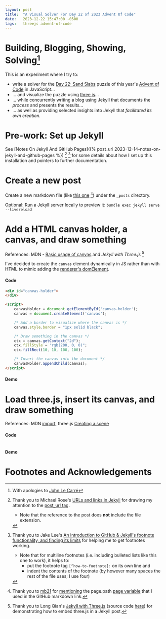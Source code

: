```yaml
---
layout: post
title:  "A Visual Solver For Day 22 of 2023 Advent Of Code"
date:   2023-12-22 15:47:00 -0500
tags:   threejs advent-of-code
---
```


# Building, Blogging, Showing, Solving[^le-carre]

This is an experiment where I try to:
* write a solver for the [Day 22: Sand Slabs](https://adventofcode.com/2023/day/22) puzzle of this year's [Advent of Code](https://adventofcode.com/2023/about) in JavaScript...
* ... and visualize the puzzle using [three.js](https://github.com/mrdoob/three.js/#readme)...
* ... while concurrently writing a blog using Jekyll that documents the *process* and presents the results...
* ... as well as providing selected insights into Jekyll that *facilitated its own creation*.

# Pre-work: Set up Jekyll

See [Notes On Jekyll And GitHub Pages]({% post_url 2023-12-14-notes-on-jekyll-and-github-pages %}) [^how-to-link] [^how-to-footnote] for some details about how I set up this installation and pointers to further documentation.

# Create a new post

Create a new markdown file (like [this one](https://github.com/Russ741/russ741.github.io/blob/main/{{page.path}}?plain=1) [^how-to-page-path]) under the ```_posts``` directory.

Optional: Run a Jekyll server locally to preview it: ```bundle exec jekyll serve --livereload```

# Add a HTML canvas holder, a canvas, and draw something
References: MDN - [Basic usage of canvas](https://developer.mozilla.org/en-US/docs/Web/API/Canvas_API/Tutorial/Basic_usage#a_simple_example) and *Jekyll with Three.js* [^three-js-jekyll]

I've decided to create the ```canvas``` element dynamically in JS rather than with HTML to mimic adding the [renderer's domElement](https://threejs.org/docs/#api/en/renderers/WebGLRenderer.domElement).

#### Code

```html
<div id="canvas-holder">
</div>

<script>
    canvasHolder = document.getElementById('canvas-holder');
    canvas = document.createElement('canvas');

    /* Add a border to visualize where the canvas is */
    canvas.style.border = "1px solid black";

    /* Draw something in the canvas */
    ctx = canvas.getContext("2d");
    ctx.fillStyle = "rgb(200, 0, 0)";
    ctx.fillRect(10, 10, 100, 100);

    /* Insert the canvas into the document */
    canvasHolder.appendChild(canvas);
</script>
```

#### Demo

<div id="canvas-holder1">
</div>

<script>
    canvasHolder = document.getElementById('canvas-holder1');
    canvas = document.createElement('canvas');

    /* Add a border to visualize where the canvas is */
    canvas.style.border = "1px solid black";

    /* Draw something to the canvas */
    ctx = canvas.getContext("2d");
    ctx.fillStyle = "rgb(200, 0, 0)";
    ctx.fillRect(10, 10, 100, 100);

    /* Insert the canvas into the document */
    canvasHolder.appendChild(canvas);
</script>

# Load three.js, insert its canvas, and draw something
References: MDN [import](https://developer.mozilla.org/en-US/docs/Web/JavaScript/Reference/Statements/import), three.js [Creating a scene](https://threejs.org/docs/index.html#manual/en/introduction/Creating-a-scene)

#### Code

```html
```

#### Demo
<script type="importmap">
    {
        "imports": {
            "three": "https://unpkg.com/three/build/three.module.js"
        }
    }
</script>

<div id="canvas-holder2">
</div>

<script type="module">
    import * as THREE from 'three';
    canvasHolder = document.getElementById('canvas-holder2');
    canvasHolder.style.border = "1px solid black";
    /* TODO: Resize the whole canvas when the window's resized. */
    const width = canvasHolder.clientWidth;
    const height = width;

    const scene = new THREE.Scene();
    const prism = new THREE.Mesh(
        new THREE.BoxGeometry(1, 1, 1),
        new THREE.MeshNormalMaterial());
    scene.add(prism);

    const camera = new THREE.PerspectiveCamera( 75, width / height, 0.1, 1000 );
    camera.position.x = 5;
    camera.position.y = 5;
    camera.position.z = 5;
    camera.lookAt(0,0,0);

    const renderer = new THREE.WebGLRenderer();
    renderer.setSize(width, width);
    renderer.render(scene, camera);
    canvasHolder.appendChild(renderer.domElement);
</script>

# Footnotes and Acknowledgements
[^le-carre]:
    With apologies to [John Le Carré](https://en.wikipedia.org/wiki/Tinker_Tailor_Soldier_Spy)

[^how-to-link]:
    Thank you to Michael Rose's [URLs and links in Jekyll](https://mademistakes.com/mastering-jekyll/how-to-link/#-post_url--and--link--tags) for drawing my attention to the [post_url tag](https://jekyllrb.com/docs/liquid/tags/#linking-to-posts).
    * Note that the reference to the post does **not** include the file extension.

[^how-to-footnote]:
    Thank you to Jake Lee's [An introduction to GitHub & Jekyll's footnote functionality, and finding its limits](https://blog.jakelee.co.uk/footnote-experiments-on-github-and-jekyll/#supported-contents) for helping me to get footnotes working.
    * Note that for multiline footnotes (i.e. including bulleted lists like this one to work), it helps to:
        * put the footnote tag ```[^how-to-footnote]:``` on its own line and
        * indent the contents of the footnote (by however many spaces the rest of the file uses; I use four)

[^how-to-page-path]:
    Thank you to [mb21](https://stackoverflow.com/users/214446/mb21) for [mentioning](https://stackoverflow.com/a/13300410) the page.path [page variable](https://jekyllrb.com/docs/variables/#page-variables) that I used in the GitHub markdown link.

[^three-js-jekyll]:
    Thank you to Long Qian's [Jekyll with Three.js](https://longqian.me/2017/02/06/jekyll-threejs/) (source code [here](https://github.com/qian256/qian256.github.io/blob/master/_posts/2017-02-06-jekyll-threejs.md?plain=1)) for demonstrating how to embed three.js in a Jekyll post.

